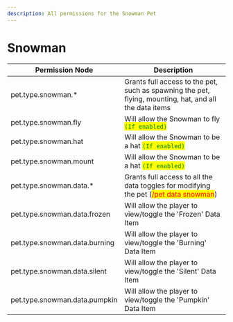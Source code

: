 ```yaml
---
description: All permissions for the Snowman Pet
---
```



# Snowman
| Permission Node | Description |
| - | - |
| pet.type.snowman.* | Grants full access to the pet, such as spawning the pet, flying, mounting, hat, and all the data items |
| pet.type.snowman.fly | Will allow the Snowman to fly <mark style="color:green;">`(If enabled)`</mark> |
| pet.type.snowman.hat | Will allow the Snowman to be a hat <mark style="color:green;">`(If enabled)`</mark> |
| pet.type.snowman.mount | Will allow the Snowman to be a hat <mark style="color:green;">`(If enabled)`</mark> |
| pet.type.snowman.data.* | Grants full access to all the data toggles for modifying the pet (<mark style="color:red;">/pet data snowman</mark>) |
| pet.type.snowman.data.frozen | Will allow the player to view/toggle the 'Frozen' Data Item |
| pet.type.snowman.data.burning | Will allow the player to view/toggle the 'Burning' Data Item |
| pet.type.snowman.data.silent | Will allow the player to view/toggle the 'Silent' Data Item |
| pet.type.snowman.data.pumpkin | Will allow the player to view/toggle the 'Pumpkin' Data Item |

